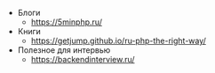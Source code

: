 - Блоги
	- https://5minphp.ru/
- Книги
	- https://getjump.github.io/ru-php-the-right-way/
- Полезное для интервью
	- https://backendinterview.ru/